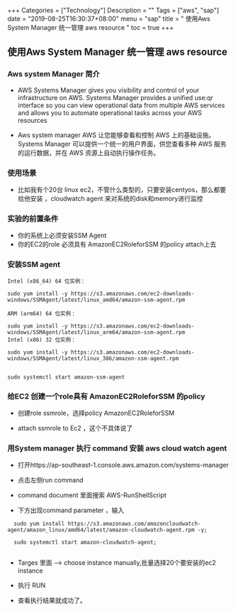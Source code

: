 +++
Categories = ["Technology"]
Description = ""
Tags = ["aws", "sap"]
date = "2019-08-25T16:30:37+08:00"
menu = "sap"
title = " 使用Aws System Manager 统一管理 aws resource "
toc = true
+++

## 使用Aws System Manager 统一管理 aws resource ##

### Aws system Manager 简介 ###

- AWS Systems Manager gives you visibility and control of your infrastructure on AWS. Systems Manager provides a unified use:qr interface so you can view operational data from multiple AWS services and allows you to automate operational tasks across your AWS resources

- Aws system manager AWS  让您能够查看和控制 AWS 上的基础设施。Systems Manager 可以提供一个统一的用户界面，供您查看多种 AWS 服务的运行数据，并在 AWS 资源上自动执行操作任务。

### 使用场景 ###

- 比如我有个20台 linux ec2，不管什么类型的，只要安装centyos，那么都要给他安装 ，cloudwatch agent 来对系统的disk和memory进行监控


### 实验的前置条件 ###

- 你的系统上必须安装SSM Agent
- 你的EC2的role 必须具有 AmazonEC2RoleforSSM 的policy attach上去

### 安装SSM agent ###



```
Intel (x86_64) 64 位实例：

sudo yum install -y https://s3.amazonaws.com/ec2-downloads-windows/SSMAgent/latest/linux_amd64/amazon-ssm-agent.rpm

ARM (arm64) 64 位实例：

sudo yum install -y https://s3.amazonaws.com/ec2-downloads-windows/SSMAgent/latest/linux_arm64/amazon-ssm-agent.rpm
Intel (x86) 32 位实例：

sudo yum install -y https://s3.amazonaws.com/ec2-downloads-windows/SSMAgent/latest/linux_386/amazon-ssm-agent.rpm


sudo systemctl start amazon-ssm-agent

```


### 给EC2 创建一个role具有 AmazonEC2RoleforSSM 的policy

- 创建role  ssmrole，选择policy AmazonEC2RoleforSSM

- attach ssmrole to Ec2 ，这个不具体说了


### 用System manager 执行 command 安装 aws cloud watch agent

- 打开https://ap-southeast-1.console.aws.amazon.com/systems-manager

- 点击左侧run command

- command document 里面搜索 AWS-RunShellScript

- 下方出现command parameter ，输入 


```
  sudo yum install https://s3.amazonaws.com/amazoncloudwatch-agent/amazon_linux/amd64/latest/amazon-cloudwatch-agent.rpm -y;

  sudo systemctl start amazon-cloudwatch-agent;


```

- Targes 里面 --> choose instance manually,批量选择20个要安装的ec2 instance

- 执行 RUN

- 查看执行结果就成功了。





